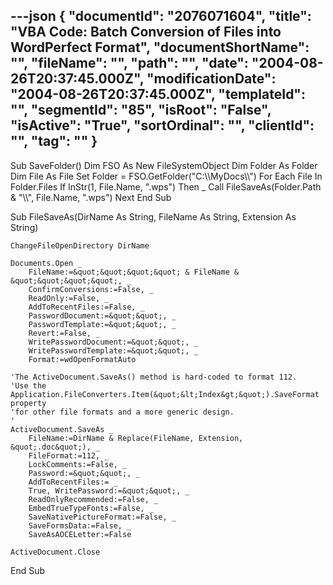 ---json
{
  "documentId": "2076071604",
  "title": "VBA Code: Batch Conversion of Files into WordPerfect Format",
  "documentShortName": "",
  "fileName": "",
  "path": "",
  "date": "2004-08-26T20:37:45.000Z",
  "modificationDate": "2004-08-26T20:37:45.000Z",
  "templateId": "",
  "segmentId": "85",
  "isRoot": "False",
  "isActive": "True",
  "sortOrdinal": "",
  "clientId": "",
  "tag": ""
}
---

Sub SaveFolder()
    Dim FSO As New FileSystemObject
    Dim Folder As Folder
    Dim File As File
    Set Folder = FSO.GetFolder(&quot;C:&bsol;&bsol;MyDocs&bsol;&bsol;&quot;)
    For Each File In Folder.Files
        If InStr(1, File.Name, &quot;.wps&quot;) Then _
            Call FileSaveAs(Folder.Path & &quot;&bsol;&bsol;&quot;, File.Name, &quot;.wps&quot;)
    Next
End Sub

Sub FileSaveAs(DirName As String, FileName As String, Extension As String)
    
    ChangeFileOpenDirectory DirName
    
    Documents.Open _
        FileName:=&quot;&quot;&quot;&quot; & FileName & &quot;&quot;&quot;&quot;, _
        ConfirmConversions:=False, _
        ReadOnly:=False, _
        AddToRecentFiles:=False, _
        PasswordDocument:=&quot;&quot;, _
        PasswordTemplate:=&quot;&quot;, _
        Revert:=False, _
        WritePasswordDocument:=&quot;&quot;, _
        WritePasswordTemplate:=&quot;&quot;, _
        Format:=wdOpenFormatAuto

    'The ActiveDocument.SaveAs() method is hard-coded to format 112.
    'Use the Application.FileConverters.Item(&quot;&lt;Index&gt;&quot;).SaveFormat property
    'for other file formats and a more generic design.
    '
    ActiveDocument.SaveAs _
        FileName:=DirName & Replace(FileName, Extension, &quot;.doc&quot;), _
        FileFormat:=112, _
        LockComments:=False, _
        Password:=&quot;&quot;, _
        AddToRecentFiles:= _
        True, WritePassword:=&quot;&quot;, _
        ReadOnlyRecommended:=False, _
        EmbedTrueTypeFonts:=False, _
        SaveNativePictureFormat:=False, _
        SaveFormsData:=False, _
        SaveAsAOCELetter:=False
    
    ActiveDocument.Close
End Sub
